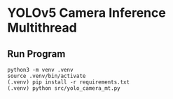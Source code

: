 # YOLOv5 Camera Inference Multithread

## Run Program
```
python3 -m venv .venv
source .venv/bin/activate
(.venv) pip install -r requirements.txt
(.venv) python src/yolo_camera_mt.py
```